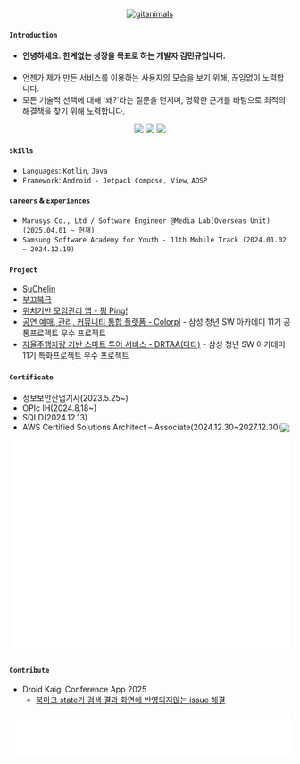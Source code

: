 <p align="center">
  <a href="https://www.gitanimals.org/">
      <img
        src="https://render.gitanimals.org/guilds/772354946469542262/draw"
        width="600"
        height="300"
        alt="gitanimals"
      />
    </a>
</p>

#### `Introduction`
- #### 안녕하세요. 한계없는 성장을 목표로 하는 개발자 김민규입니다.
- 언젠가 제가 만든 서비스를 이용하는 사용자의 모습을 보기 위해, 끊임없이 노력합니다.
- 모든 기술적 선택에 대해 '왜?'라는 질문을 던지며, 명확한 근거를 바탕으로 최적의 해결책을 찾기 위해 노력합니다.

<p align="center">
<a href="mailto:mingyu5675@gmail.com"><img src="https://img.shields.io/badge/Gmail-EA4335?style=for-the-badge&logo=Gmail&logoColor=white"/></a>
<!-- <a href="YOUR_PORTFOLIO_LINK_HERE"><img src="https://img.shields.io/badge/Portfolio-000000?style=for-the-badge&logo=About.me&logoColor=white"/></a> -->
<a href="https://medium.com/@kimmandoo"><img src="https://img.shields.io/badge/Medium-000000?style=for-the-badge&logo=Medium&logoColor=white"/></a>
<a href="https://www.linkedin.com/in/mingyu-kim-400891193"><img src="https://img.shields.io/badge/Linkedin-blue?style=for-the-badge&logo=Linkedin&logoColor=white"/></a>
</p>

#### `Skills`
  - `Languages`: `Kotlin`, `Java`
  - `Framework`: `Android - Jetpack Compose, View`, `AOSP` 

#### `Careers` & `Experiences`
 - `Marusys Co., Ltd / Software Engineer @Media Lab(Overseas Unit) (2025.04.01 ~ 현재)`
 - `Samsung Software Academy for Youth - 11th Mobile Track (2024.01.02 ~ 2024.12.19)`

#### `Project`

 - [SuChelin](https://github.com/SuChelin/SuChelinV2)
 - [부끄북극](https://github.com/kimmandoo/ShyPolarBear/tree/kimmandoo)
 - [위치기반 모임관리 앱 - 핑 Ping!](https://github.com/kimmandoo/Ping)
 - [공연 예매, 관리, 커뮤니티 통합 플랫폼 - Colorpl](https://github.com/kimmandoo/Colorpl) - 삼성 청년 SW 아카데미 11기 공통프로젝트 우수 프로젝트
 - [자율주행차량 기반 스마트 투어 서비스 - DRTAA(다타)](https://github.com/kimmandoo/DRTAA) - 삼성 청년 SW 아카데미 11기 특화프로젝트 우수 프로젝트

#### `Certificate`

- 정보보안산업기사(2023.5.25~)
- OPIc IH(2024.8.18~)
- SQLD(2024.12.13)
- AWS Certified Solutions Architect – Associate(2024.12.30~2027.12.30)<img align="center" src="https://images.credly.com/size/340x340/images/0e284c3f-5164-4b21-8660-0d84737941bc/image.png" width="60">

<p align="center">
 <img align="center" src="https://raw.githubusercontent.com/kimmandoo/kimmandoo/main/github-metrics.svg" alt="Metrics" width="500">
</p>

#### `Contribute`

- Droid Kaigi Conference App 2025
  - [북마크 state가 검색 결과 화면에 반영되지않는 issue 해결](https://github.com/DroidKaigi/conference-app-2025/pull/265) 


 ![starred](/metrics.plugin.topics.icons.svg)

<!--
**mingyuk99/mingyuk99** is a ✨ _special_ ✨ repository because its `README.md` (this file) appears on your GitHub profile.
Here are some ideas to get you started:

- 🔭 I’m currently working on ...
- 🌱 I’m currently learning ...
- 👯 I’m looking to collaborate on ...
- 🤔 I’m looking for help with ...
- 💬 Ask me about ...
- 📫 How to reach me: ...
- 😄 Pronouns: ...
- ⚡ Fun fact: ...
-->
